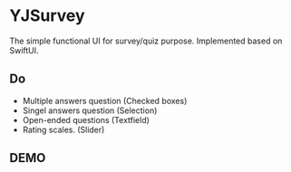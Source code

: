 # YJSurvey
The simple functional UI for survey/quiz purpose. Implemented based on SwiftUI.

## Do
* Multiple answers question (Checked boxes)
* Singel answers question (Selection)
* Open-ended questions (Textfield)
* Rating scales. (Slider)

## DEMO
